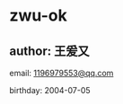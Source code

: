 # zwu-ok
author: 王爰又
---


email: [1196979553@qq.com](mailto:your-email@example.com)


birthday: 2004-07-05
